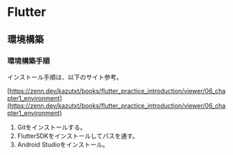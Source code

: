 # Flutter
## 環境構築
### 環境構築手順

インストール手順は、以下のサイト参考。

[https://zenn.dev/kazutxt/books/flutter_practice_introduction/viewer/06_chapter1_environment](https://zenn.dev/kazutxt/books/flutter_practice_introduction/viewer/06_chapter1_environment)

1. Gitをインストールする。
2. FlutterSDKをインストールしてパスを通す。
3. Android Studioをインストール。